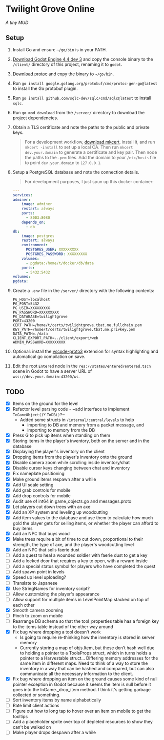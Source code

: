 # Twilight Grove Online
*A tiny MUD*

## Setup
1. Install Go and ensure `~/go/bin` is in your PATH.
1. [Download Godot Engine 4.4 dev 3](https://godotengine.org/download/archive/4.4-dev3) and copy the console binary to the `/client/` directory of this project, renaming it to `godot`.
1. [Download protoc](https://github.com/protocolbuffers/protobuf/releases/latest) and copy the binary to `~/go/bin`.
1. Run `go install google.golang.org/protobuf/cmd/protoc-gen-go@latest` to install the Go protobuf plugin.
1. Run `go install github.com/sqlc-dev/sqlc/cmd/sqlc@latest` to install `sqlc`.
1. Run `go mod download` from the `/server/` directory to download the project dependencies.
1. Obtain a TLS certificate and note the paths to the public and private keys.
    > For a development workflow, [download mkcert](https://github.com/FiloSottile/mkcert/releases/latest), install it, and run `mkcert -install` to set up a local CA. Then run `mkcert dev.your.domain` to generate a certificate and key pair. Then node the paths to the `.pem` files. Add the domain to your `/etc/hosts` file to point `dev.your.domain` to `127.0.0.1`.
1. Setup a PostgreSQL database and note the connection details.
    > For development purposes, I just spun up this docker container:
    ```yaml
    ---
    services:
    adminer:
        image: adminer
        restart: always
        ports:
          - 8003:8080
        depends_on:
          - db
    db:
        image: postgres
        restart: always
        environment:
          POSTGRES_USER: XXXXXXXXX
          POSTGRES_PASSWORD: XXXXXXXXX
        volumes:
          - pgdata:/home/t/docker/db/data
        ports:
          - 5432:5432
    volumes:
    pgdata:
    ```
1. Create a `.env` file in the `/server/` directory with the following contents:
    ```
    PG_HOST=localhost
    PG_PORT=5432
    PG_USER=XXXXXXXXX
    PG_PASSWORD=XXXXXXXXX
    PG_DATABASE=twilightgrove
    PORT=43200
    CERT_PATH=/home/t/certs/twilightgrove.tbat.me.fullchain.pem
    KEY_PATH=/home/t/certs/twilightgrove.tbat.me.privkey.pem
    DATA_PATH=./data
    CLIENT_EXPORT_PATH=../client/export/web
    ADMIN_PASSWORD=XXXXXXXXX
    ```
1. Optional: install the [vscode-proto3](https://marketplace.visualstudio.com/items?itemName=zxh404.vscode-proto3) extension for syntax highlighting and automatical go compilation on save.

1. Edit the root `Entered` node in the `res://states/entered/entered.tscn` scene in Godot to have a server URL of `wss://dev.your.domain:43200/ws`.

## TODO
- [x] Items on the ground for the level
- [x] Refactor level parsing code - ~add interface to implement `ToGameObject()`? `ToDB()`?~ 
    - Added some structs in `/internal/central/levels` to help 
        - importing to DB and memory from a packet message, and
        - importing to memory from the DB
- [x] Press G to pick up items when standing on them
- [x] Storing items in the player's inventory, both on the server and in the database
- [x] Displaying the player's inventory on the client
- [x] Dropping items from the player's inventory onto the ground
- [x] Disable camera zoom while scrolling inside inventory/chat
- [x] Disable cursor keys changing between chat and inventory
- [x] Fix nameplate positioning
- [x] Make ground items respawn after a while
- [x] Add UI scale setting
- [x] Add grab controls for mobile
- [x] Add drop controls for mobile
- [x] Audit use of int64 in game_objects.go and messages.proto
- [x] Let players cut down trees with an axe
- [x] Add an XP system and leveling up woodcutting
- [x] Add item values to the database and use them to calculate how much gold the player gets for selling items, or whether the player can afford to buy items
- [x] Add an NPC that buys wood
- [x] Make trees require a bit of time to cut down, proportional to their strength, the type of axe, and the player's woodcutting level
- [x] Add an NPC that sells faerie dust
- [ ] Add a quest to heal a wounded soldier with faerie dust to get a key
- [ ] Add a locked door that requires a key to open, with a reward inside
- [ ] Add a special status symbol for players who have completed the quest
- [ ] Add spawn point in levels
- [x] Speed up level uploading?
- [ ] Translate to Japanese
- [x] Use StringNames for inventory script?
- [ ] Allow customizing the player's appearance
- [ ] Allow support for multiple items in LevelPointMap stacked on top of each other
- [x] Smooth camera zooming
- [ ] Pinch to zoom on mobile
- [ ] Rearrange DB schema so that the tool_properties table has a foreign key to the items table instead of the other way around
- [x] Fix bug where dropping a tool doesn't work
    - Is going to require re-thinking how the inventory is stored in server memory
    - Currently storing a map of objs.Item, but these don't hash well due to holding a pointer to a ToolsProps struct, which in turns holds a pointer to a Harvestable struct... Differing memory addresses for the same item in different maps. Need to think of a way to store the inventory in a way that can be hashed and compared, but can also communicate all the necessary information to the client.
- [x] Fix bug where dropping an item on the ground causes some kind of null pointer exception in Godot because it seems the item is null before it goes into the InGame._drop_item method. I think it's getting garbage collected or something.
- [ ] Sort inventory items by name alphabetically
- [ ] Rate limit client actions
- [ ] Figure out how to long tap to hover over an item on mobile to get the tooltips
- [ ] Add a placeholder sprite over top of depleted resources to show they can't be walked on
- [ ] Make player drops despawn after a while
